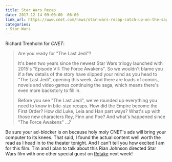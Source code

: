 ```yaml
---
title: Star Wars Recap
date: 2017-12-14 09:00:00 -06:00
link_url: https://www.cnet.com/news/star-wars-recap-catch-up-on-the-saga-before-last-jedi/
categories:
- Star Wars
---
```


Richard Trenholm for *CNET*:

> Are you ready for "The Last Jedi"?
>
> It's been two years since the newest Star Wars trilogy launched with 2015's "Episode VII: The Force Awakens". So we wouldn't blame you if a few details of the story have slipped your mind as you head to "The Last Jedi", opening this week. And there are loads of comics, novels and video games continuing the saga, which means there's even more backstory to fill in. 
>
> Before you see "The Last Jedi", we've rounded up everything you need to know in bite-size recaps. How did the Empire become the First Order? How did Luke, Leia and Han part ways? What's up with those new characters Rey, Finn and Poe? And what's happened since "The Force Awakens" ...?

Be sure your ad-blocker is on because holy moly CNET's ads will bring your computer to its knees. That said, I found the actual content well worth the read as I head in to the theater tonight. And I can't tell you how excited I am for this film. Tim and I plan to talk about this Rian Johnson directed Star Wars film with one other special guest on [Retake](https://nightowl.fm/retake) next week!
